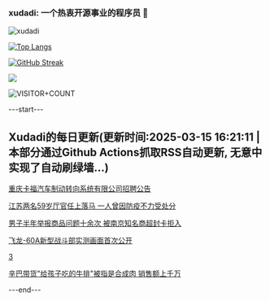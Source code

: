 ### xudadi: 一个热衷开源事业的程序员 👋

![xudadi](https://github-readme-stats-git-masterorgs-github-readme-stats-team.vercel.app/api?username=xudadi)

[![Top Langs](https://github-readme-stats.vercel.app/api/top-langs/?username=xudadi)](https://github.com/anuraghazra/github-readme-stats)

[![GitHub Streak](https://streak-stats.demolab.com?user=xudadi&locale=zh_Hans)](https://git.io/streak-stats)

![](https://raw.githubusercontent.com/xudadi/xudadi/main/assets/github-contribution-grid-snake.svg)

![VISITOR+COUNT](https://komarev.com/ghpvc/?username=xudadi&label=VISITOR+COUNT)


---start---

## Xudadi的每日更新(更新时间:2025-03-15 16:21:11 | 本部分通过Github Actions抓取RSS自动更新, 无意中实现了自动刷绿墙...)

[重庆卡福汽车制动转向系统有限公司招聘公告](https://www.gongkaoleida.com/article/2322581)

[江苏两名59岁厅官任上落马 一人曾因防疫不力受处分](https://m.163.com/news/article/JQMB8E8E0530JPVV.html)

[男子半年举报商品问题十余次 被南京知名商超封卡拒入](https://m.163.com/news/article/JQMBPJL000019K82.html)

[飞龙-60A新型战斗部实测画面首次公开](https://m.163.com/news/article/JQKT1NB50514R9OJ.html)

[3](https://m.163.com/touch/news/sub/domestic)

[辛巴带货"给孩子吃的牛排"被指是合成肉 销售额上千万](https://m.163.com/news/article/JQMKLR600519DFFO.html)

---end---
